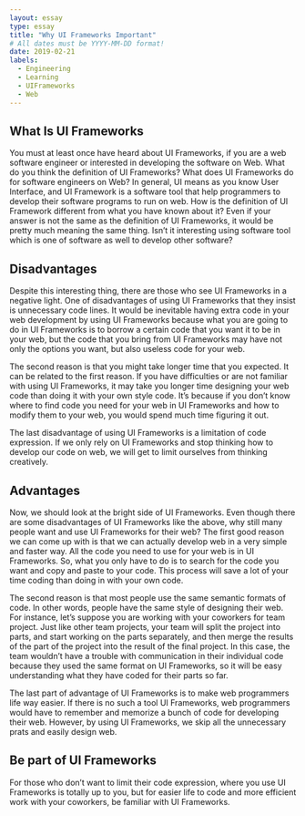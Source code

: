 ```yaml
---
layout: essay
type: essay
title: "Why UI Frameworks Important"
# All dates must be YYYY-MM-DD format!
date: 2019-02-21
labels:
  - Engineering
  - Learning
  - UIFrameworks
  - Web
---
```


## What Is UI Frameworks

  You must at least once have heard about UI Frameworks, if you are a web software engineer or interested in developing the software on Web.
What do you think the definition of UI Frameworks? What does UI Frameworks do for software engineers on Web? 
In general, UI means as you know User Interface, and UI Framework is a software tool that help programmers to develop 
their software programs to run on web. 
How is the definition of UI Framework different from what you have known about it? 
Even if your answer is not the same as the definition of UI Frameworks, it would be pretty much meaning the same thing. 
Isn’t it interesting using software tool which is one of software as well to develop other software?

## Disadvantages

  Despite this interesting thing, there are those who see UI Frameworks in a negative light. 
One of disadvantages of using UI Frameworks that they insist is unnecessary code lines. 
It would be inevitable having extra code in your web development by using UI Frameworks
because what you are going to do in UI Frameworks is to borrow a certain code that you want it to be in your web, 
but the code that you bring from UI Frameworks may have not only the options you want, but also useless code for your web.

  The second reason is that you might take longer time that you expected. It can be related to the first reason. 
If you have difficulties or are not familiar with using UI Frameworks,
it may take you longer time designing your web code than doing it with your own style code. 
It’s because if you don’t know where to find code you need for your web in UI Frameworks and how to modify them to your web,
you would spend much time figuring it out.

  The last disadvantage of using UI Frameworks is a limitation of code expression. 
If we only rely on UI Frameworks and stop thinking how to develop our code on web, 
we will get to limit ourselves from thinking creatively. 


## Advantages

  Now, we should look at the bright side of UI Frameworks. Even though there are some disadvantages of UI Frameworks like the above,
why still many people want and use UI Frameworks for their web? 
The first good reason we can come up with is that we can actually develop web in a very simple and faster way. 
All the code you need to use for your web is in UI Frameworks.
So, what you only have to do is to search for the code you want and copy and paste to your code. 
This process will save a lot of your time coding than doing in with your own code. 

  The second reason is that most people use the same semantic formats of code. 
In other words, people have the same style of designing their web. For instance, 
let’s suppose you are working with your coworkers for team project. Just like other team projects,
your team will split the project into parts, and start working on the parts separately, 
and then merge the results of the part of the project into the result of the final project. 
In this case, the team wouldn’t have a trouble with communication in their individual code
because they used the same format on UI Frameworks, so it will be easy understanding what they have coded for their parts so far.

  The last part of advantage of UI Frameworks is to make web programmers life way easier.
If there is no such a tool UI Frameworks, web programmers would have to remember and memorize a bunch of code for developing their web. 
However, by using UI Frameworks, we skip all the unnecessary prats and easily design web.


## Be part of UI Frameworks 

For those who don’t want to limit their code expression, where you use UI Frameworks is totally up to you, 
but for easier life to code and more efficient work with your coworkers, be familiar with UI Frameworks. 
